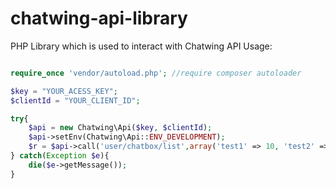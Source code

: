 chatwing-api-library
====================

PHP Library which is used to interact with Chatwing API
Usage:

```php

require_once 'vendor/autoload.php'; //require composer autoloader

$key = "YOUR_ACESS_KEY";
$clientId = "YOUR_CLIENT_ID";

try{
    $api = new Chatwing\Api($key, $clientId);
    $api->setEnv(Chatwing\Api::ENV_DEVELOPMENT);
    $r = $api->call('user/chatbox/list',array('test1' => 10, 'test2' => 100));    
} catch(Exception $e){
    die($e->getMessage());
}
```